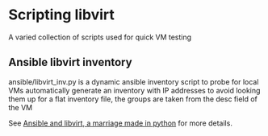 # Scripting libvirt

A varied collection of scripts used for quick VM testing

## Ansible libvirt inventory

ansible/libvirt_inv.py is a dynamic ansible inventory script to probe for local VMs
automatically generate an inventory with IP addresses to avoid looking them up for 
a flat inventory file, the groups are taken from the desc field of the VM

See [Ansible and libvirt, a marriage made in python](https://www.hogarthuk.com/?q=node/12) for more details.


